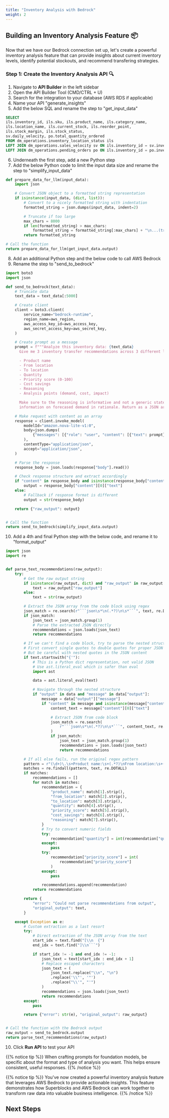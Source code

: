 ```yaml
---
title: "Inventory Analysis with Bedrock"
weight: 2
---
```


## Building an Inventory Analysis Feature 📦

Now that we have our Bedrock connection set up, let's create a powerful inventory analysis feature that can provide insights about current inventory levels, identify potential stockouts, and recommend transfering strategies.

### Step 1: Create the Inventory Analysis API 🔍

1. Navigate to **API Builder** in the left sidebar
2. Open the API Builder Tool (CMD/CTRL + U)
3. Search for the integration to your database (AWS RDS if applicable)
4. Name your API "generate_insights"
5. Add the below SQL and rename the step to "get_input_data"

```sql
SELECT
ils.inventory_id, ils.sku, ils.product_name, ils.category_name,
ils.location_name, ils.current_stock, ils.reorder_point,
ils.stock_margin, ils.stock_status,
sv.daily_velocity, po.total_quantity_ordered
FROM dm_operations.inventory_location_status ils
LEFT JOIN dm_operations.sales_velocity sv ON ils.inventory_id = sv.inventory_id AND ils.location_name = sv.location_name
LEFT JOIN dm_operations.pending_orders po ON ils.inventory_id = po.inventory_id AND ils.location_name = po.location_name;
```

6. Underneath the first step, add a new Python step
7. Add the below Python code to limit the input data size and rename the step to "simplify_input_data"

```python
def prepare_data_for_llm(input_data):
    import json

    # Convert JSON object to a formatted string representation
    if isinstance(input_data, (dict, list)):
        # Convert to a nicely formatted string with indentation
        formatted_string = json.dumps(input_data, indent=2)

        # Truncate if too large
        max_chars = 8000
        if len(formatted_string) > max_chars:
            formatted_string = formatted_string[:max_chars] + "\n...(truncated)"
        return formatted_string

# Call the function
return prepare_data_for_llm(get_input_data.output)
```

8. Add an additional Python step and the below code to call AWS Bedrock
9. Rename the step to "send_to_bedrock"

```python
import boto3
import json

def send_to_bedrock(text_data):
    # Truncate data
    text_data = text_data[:5000]

    # Create client
    client = boto3.client(
        service_name="bedrock-runtime",
        region_name=aws_region,
        aws_access_key_id=aws_access_key,
        aws_secret_access_key=aws_secret_key,
    )

    # Create prompt as a message
    prompt = f"""Analyze this inventory data: {text_data}
      Give me 3 inventory transfer recommendations across 3 different locations with:

      - Product name
      - From location
      - To location
      - Quantity
      - Priority score (0-100)
      - Cost savings
      - Reasoning
      - Analysis points (demand, cost, impact)

      Make sure to the reasoning is informative and not a generic statement. The reasoning should be different for each recommendation. Do not restate the analysis points in the response and can include
      information on forecased demand in rationale. Return as a JSON array."""

    # Make request with content as an array
    response = client.invoke_model(
        modelId="amazon.nova-lite-v1:0",
        body=json.dumps(
            {"messages": [{"role": "user", "content": [{"text": prompt}]}]}
        ),
        contentType="application/json",
        accept="application/json",
    )

    # Parse the response
    response_body = json.loads(response["body"].read())

    # Check response structure and extract accordingly
    if "content" in response_body and isinstance(response_body["content"], list):
        output = response_body["content"][0]["text"]
    else:
        # Fallback if response format is different
        output = str(response_body)

    return {"raw_output": output}


# Call the function
return send_to_bedrock(simplify_input_data.output)

```

10. Add a 4th and final Python step with the below code, and rename it to "format_output"

````python
import json
import re


def parse_text_recommendations(raw_output):
    try:
        # Get the raw output string
        if isinstance(raw_output, dict) and "raw_output" in raw_output:
            text = raw_output["raw_output"]
        else:
            text = str(raw_output)

        # Extract the JSON array from the code block using regex
        json_match = re.search(r"```json\s*\n(.*?)\n\s*```", text, re.DOTALL)
        if json_match:
            json_text = json_match.group(1)
            # Parse the extracted JSON directly
            recommendations = json.loads(json_text)
            return recommendations

        # If we can't find a code block, try to parse the nested structure
        # First convert single quotes to double quotes for proper JSON parsing
        # But be careful with nested quotes in the JSON content
        if text.startswith("{'"):
            # This is a Python dict representation, not valid JSON
            # Use ast.literal_eval which is safer than eval
            import ast

            data = ast.literal_eval(text)

            # Navigate through the nested structure
            if "output" in data and "message" in data["output"]:
                message = data["output"]["message"]
                if "content" in message and isinstance(message["content"], list):
                    content_text = message["content"][0]["text"]

                    # Extract JSON from code block
                    json_match = re.search(
                        r"```json\s*\n(.*?)\n\s*```", content_text, re.DOTALL
                    )
                    if json_match:
                        json_text = json_match.group(1)
                        recommendations = json.loads(json_text)
                        return recommendations

        # If all else fails, run the original regex pattern
        pattern = r"(\d+)\.\s+Product name:\s+(.*?)\nFrom location:\s+(.*?)\nTo location:\s+(.*?)\nQuantity:\s+(.*?)\nPriority score.*?:\s+(.*?)\nCost savings:\s+(.*?)\nReasoning:\s+(.*?)(?=\n\n\d+\.|\n\nPlease|\Z)"
        matches = re.findall(pattern, text, re.DOTALL)
        if matches:
            recommendations = []
            for match in matches:
                recommendation = {
                    "product_name": match[1].strip(),
                    "from_location": match[2].strip(),
                    "to_location": match[3].strip(),
                    "quantity": match[4].strip(),
                    "priority_score": match[5].strip(),
                    "cost_savings": match[6].strip(),
                    "reasoning": match[7].strip(),
                }
                # Try to convert numeric fields
                try:
                    recommendation["quantity"] = int(recommendation["quantity"])
                except:
                    pass
                try:
                    recommendation["priority_score"] = int(
                        recommendation["priority_score"]
                    )
                except:
                    pass

                recommendations.append(recommendation)
            return recommendations

        return {
            "error": "Could not parse recommendations from output",
            "original_output": text,
        }

    except Exception as e:
        # Custom extraction as a last resort
        try:
            # Direct extraction of the JSON array from the text
            start_idx = text.find("[\\n  {")
            end_idx = text.find("]\\n```")

            if start_idx != -1 and end_idx != -1:
                json_text = text[start_idx : end_idx + 1]
                # Replace escaped characters
                json_text = (
                    json_text.replace("\\n", "\n")
                    .replace('\\"', '"')
                    .replace("\\'", "'")
                )
                recommendations = json.loads(json_text)
                return recommendations
        except:
            pass

        return {"error": str(e), "original_output": raw_output}


# Call the function with the Bedrock output
raw_output = send_to_bedrock.output
return parse_text_recommendations(raw_output)
````

10. Click **Run API** to test your API

{{% notice tip %}}
When crafting prompts for foundation models, be specific about the format and type of analysis you want. This helps ensure consistent, useful responses.
{{% /notice %}}

{{% notice tip %}}
You've now created a powerful inventory analysis feature that leverages AWS Bedrock to provide actionable insights. This feature demonstrates how Superblocks and AWS Bedrock can work together to transform raw data into valuable business intelligence.
{{% /notice %}}

## Next Steps
